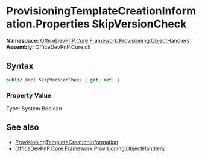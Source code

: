 # ProvisioningTemplateCreationInformation.Properties SkipVersionCheck
  

**Namespace:** [OfficeDevPnP.Core.Framework.Provisioning.ObjectHandlers](OfficeDevPnP.Core.Framework.Provisioning.ObjectHandlers.md)  
**Assembly:** OfficeDevPnP.Core.dll  
## Syntax
```C#
public bool SkipVersionCheck { get; set; }
```

### Property Value
Type: System.Boolean  

## See also
- [ProvisioningTemplateCreationInformation](OfficeDevPnP.Core.Framework.Provisioning.ObjectHandlers.ProvisioningTemplateCreationInformation.md) 
- [OfficeDevPnP.Core.Framework.Provisioning.ObjectHandlers](OfficeDevPnP.Core.Framework.Provisioning.ObjectHandlers.md) 
